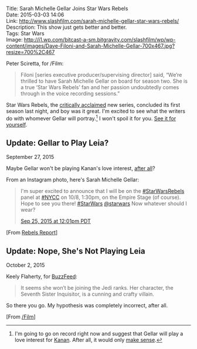 Title: Sarah Michelle Gellar Joins Star Wars Rebels  
Date: 2015-03-03 14:06  
Link: http://www.slashfilm.com/sarah-michelle-gellar-star-wars-rebels/  
Description: This show just gets better and better.  
Tags: Star Wars  
Image: http://i1.wp.com/bitcast-a-sm.bitgravity.com/slashfilm/wp/wp-content/images/Dave-Filoni-and-Sarah-Michelle-Gellar-700x467.jpg?resize=700%2C467  

Peter Sciretta, for /Film:

> Filoni [series executive producer/supervising director] said, “We’re thrilled to have Sarah Michelle Gellar on board for season two. She is a true ‘Star Wars Rebels’ fan and her passion undoubtedly comes through in the voice recording sessions.”

Star Wars Rebels, the [critically acclaimed][slashfilm] new series, concluded its first season last night, and boy was it great. I'm excited to see what the writers do with whomever Gellar will portray.[^g] I won't spoil it for you. [See it for yourself][apple]. 

<aside>
<div class="update">

## Update: Gellar to Play Leia?
<p class="updateTime"><time datetime="2015-09-27">September 27, 2015</time></p>

Maybe Gellar won't be playing Kanan's love interest, [after all][wikipedia]?

From an Instagram photo, here's Sarah Michelle Gellar:

> I'm super excited to announce that I will be on the [#StarWarsRebels][swr] panel at [#NYCC][nycc] on 10/8, 1:30pm, on the Empire Stage (of course). Hope to see you there! [#StarWars][sw] [@starwars][sww] Now whatever should I wear?
>
> [Sep 25, 2015 at 12:01pm PDT][smg]

[From [Rebels Report][rebelsreport]]

</div>

<div class="update">

## Update: Nope, She's Not Playing Leia
<p class="updateTime"><time datetime="2015-10-02">October 2, 2015</time></p>

Keely Flaherty, for [BuzzFeed][buzzfeed]:

> It seems she won’t be joining the Jedi ranks. Her character, the Seventh Sister Inquisitor, is a cunning and crafty villain.

So there you go. My hypothesis was completely incorrect, after all.

[From [/Film][slashfilm2]]

</div>
</aside>

[^g]: I'm going to go on record right now and suggest that Gellar will play a love interest for [Kanan][wikia]. After all, it would only [make sense][huffingtonpost].

[apple]: https://itunes.apple.com/us/tv-season/fire-across-the-galaxy/id920938545?at=1l3vx9s "Star Wars Rebels: 'Fire Across the Galaxy' on iTunes"
[buzzfeed]: http://www.buzzfeed.com/keelyflaherty/sarah-michelle-gellar-reveals-her-mysterious-new-star-wars-r#.ccvq1lk1z "Source post on Buzzfeed"
[huffingtonpost]: http://www.huffingtonpost.com/2014/03/13/sarah-michelle-gellar-freddie-prinze-jr-selfie_n_4957924.html "Huffington Post reporting on Freddie Prinze Jr. and Sarah Michelle Gellar as a couple"
[nycc]: https://instagram.com/explore/tags/nycc/ "Instagram posts tagged 'NYCC'"
[rebelsreport]: http://rebelsreport.com/2015/09/27/did-sarah-michelle-geller-reveal-her-star-wars-rebels-season-2-character/ "Rebels Report on Sarah Michelle Gellar's tease"
[slashfilm]: http://www.slashfilm.com/star-wars-rebels-season-2/ "/Film reporting on Season 2 of Star Wars Rebels"
[slashfilm2]: http://www.slashfilm.com/star-wars-rebels-sarah-michelle-gellar/ "/Film reporting on Sarah Michelle Gellar's role in Star Wars Rebels Season 2"
[smg]: https://instagram.com/p/8EIbh4sY_i/ "Sarah Michelle Gellar looking like Leia on Instagram"
[sw]: https://instagram.com/explore/tags/starwars/ "Instagram posts tagged 'starwars'"
[sww]: https://instagram.com/starwars/ "Official Star Wars Instagram account"
[swr]: https://instagram.com/explore/tags/starwarsrebels/ "Instagram posts tagged 'starwarsrebels'"
[wikia]: http://starwars.wikia.com/wiki/Kanan_Jarrus "Star Wars Wikia: Kanan Jarrus"
[wikipedia]: https://en.wikipedia.org/wiki/Princess_Leia "Wikipedia: 'Princess Leia'"